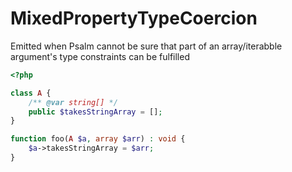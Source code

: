 # MixedPropertyTypeCoercion

Emitted when Psalm cannot be sure that part of an array/iterabble argument's type constraints can be fulfilled

```php
<?php

class A {
    /** @var string[] */
    public $takesStringArray = [];
}

function foo(A $a, array $arr) : void {
    $a->takesStringArray = $arr;
}
```
